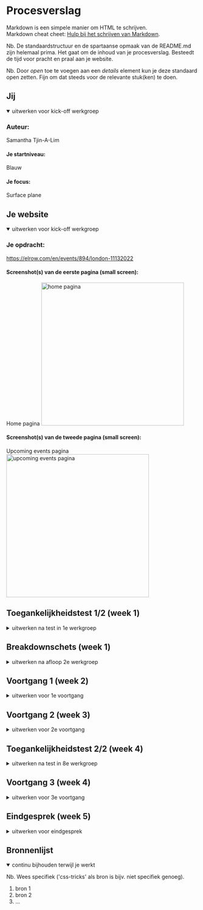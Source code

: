 # Procesverslag
Markdown is een simpele manier om HTML te schrijven.  
Markdown cheat cheet: [Hulp bij het schrijven van Markdown](https://github.com/adam-p/markdown-here/wiki/Markdown-Cheatsheet).

Nb. De standaardstructuur en de spartaanse opmaak van de README.md zijn helemaal prima. Het gaat om de inhoud van je procesverslag. Besteedt de tijd voor pracht en praal aan je website.

Nb. Door *open* toe te voegen aan een *details* element kun je deze standaard open zetten. Fijn om dat steeds voor de relevante stuk(ken) te doen.





## Jij

<details open>
  <summary>uitwerken voor kick-off werkgroep</summary>

  ### Auteur:
  Samantha Tjin-A-Lim

  #### Je startniveau:
  Blauw

  #### Je focus:
  Surface plane
 
</details>





## Je website

<details open>
  <summary>uitwerken voor kick-off werkgroep</summary>

  ### Je opdracht:
  https://elrow.com/en/events/894/london-11132022

  #### Screenshot(s) van de eerste pagina (small screen): 
  Home pagina 
  <img src="readme-images/home.png" width="375px" alt="home pagina">

  #### Screenshot(s) van de tweede pagina (small screen):
  Upcoming events pagina 
  <img src="readme-images/upcomingevents.png" width="375px" alt="upcoming events pagina">
 
</details>



## Toegankelijkheidstest 1/2 (week 1)

<details>
  <summary>uitwerken na test in 1e werkgroep</summary>

  ### Bevindingen
  Lijst met je bevindingen die in de test naar voren kwamen:
  - hij leest ook "nieuwe regel" voor
  - hij verteld steeds welk tekstelement je bent 
  - hij kan niet de afbeelding uitleggen alleen als er tekst in staat
  - de cookies leest hij ook voor
  - sommige koppen zijn niet samengevoegd

  #### Screenreader
  De website doorlopen met de screenreader ging niet heel soepel. Op de website zijn de afbeelding van de events belangrijk, want daar staat de meeste informatie op. De screenreader kan natuurlijk de afbeeldingen niet voorlezen en hierdoor mist er soms wat informatie. Verder worden sommige koppen niet samengevoegd en zou je eigenlijk niet kunnen weten dat bepaalde getallen bij bepaalde woorden horen.


  <!-- ------------------------------------- -->

  #### Muis en Toetsenbord 
  Hier korte omschrijving (met indien nodig afbeeldingen)

  Hier een omschrijving van hoe het opgelost kan worden (met indien nodig afbeeldingen)

  <!-- ------------------------------------- -->


  #### Motoriek (shocks, elastiekjes)
  Door de elastiekjes om mijn vinger kon ik totaal niet door de site heen scrollen. Je vingers zitten zo dicht op elkaar dat je ze bijna niet kan bewegen en dus ook niet naar beneden kan scrollen.

  #### Visueel (brillen, contrast, kleurenblind, dark/light). 
  Met de brillen kijken ging eigenlijk best gemakkelijk. Ik kon met de meeste brillen nog steeds de meeste dingen van mijn website zien. Alleen bij sommige brillen werd de tekst heel wazig waardoor je heel dichtbij het scherm of heel gefoccused moest zijn wilde je nog iets ervan lezen. Verder waren de kleuren soms wel moeilijk te onderscheiden en te zien, aangezien mijn website gebruik maakt van heel veel velle kleuren.

</details>



## Breakdownschets (week 1)

<details>
  <summary>uitwerken na afloop 2e werkgroep</summary>

  ### de hele pagina: 
  <img src="readme-images/home2.png" width="375px" alt="breakdown van de hele pagina">
  <img src="readme-images/upcomingevents2.png" width="375px" alt="breakdown van de hele pagina">

  ### dynamisch deel (bijv menu): 
  <img src="readme-images/home2.2.png" width="375px" alt="breakdown van een dynamisch deel">
  <img src="readme-images/upcomingevents2.2.png" width="375px" alt="breakdown van een dynamisch deel">

</details>





## Voortgang 1 (week 2)

<details>
  <summary>uitwerken voor 1e voortgang</summary>

  ### Stand van zaken
  De html ging best gemakkelijk, vooral door middel van de breakdownschets. Met de css heb ik een klein begin gemaakt wat ook wel prima te doen was. Alleen liep ik vast hoe je de verschillende sections van elkaar kan onderscheiden zonder classes te gebruiken.

  <img src="readme-images/htmlcode.png" width="375px" alt="stuk html code">

  ### Agenda voor meeting
  samen met je groepje opstellen

  | student 1: Samantha       | student 2: Jaiden  | student 3: Ying| 
  | ---                       | ---                | ---            |             
  | sections onderscheiden    | buttons in header  | verstopte link |
  | carroussel zonder classes |                    | hamburger menu |
  

  ### Verslag van meeting
  hier na afloop snel de uitkomsten van de meeting vastleggen

  - sections -> nth-of-type() gebruiken + tussen haakjes hoeveelste section
  - carroussel -> code van de docent gebruiken dus moet classes
  
</details>





## Voortgang 2 (week 3)

<details>
  <summary>uitwerken voor 2e voortgang</summary>

  <!-- ------------------------------------- -->

  ### Stand van zaken
  hier dit ging goed & dit was lastig (neem ook screenshots op van delen van je website en code)

  <!-- ------------------------------------- -->

  ### Agenda voor meeting
  samen met je groepje opstellen

  | student 1: Samantha      | student 2: Jaiden              | student 3: Frank       | student 4: Guido |
  | ---                      | ---                            | ---                    | ---              |
  | code controleren         | gedeelte helemaal tot de rand  | tekst opschuiven       | code controleren |
  |                          | footer                         | afbeeldingen met tekst |                  |
  


  ### Verslag van meeting
  hier na afloop snel de uitkomsten van de meeting vastleggen

  - code over het algemeen goed
  - tussen de buttons hoeft geen "type=button" te staan
  - css reset toevoegen

</details>





## Toegankelijkheidstest 2/2 (week 4)

<details>
  <summary>uitwerken na test in 8e werkgroep</summary>

  <!-- ------------------------------------- -->

  ### Bevindingen
  Lijst met je bevindingen die in de test naar voren kwamen (geef ook aan wat er verbeterd is):

  #### Screenreader
  Hier korte omschrijving (met indien nodig afbeeldingen)

  Hier een omschrijving van hoe het opgelost kan worden (met indien nodig afbeeldingen)

  <img src="readme-images/links.png" width="375px" alt="de linkjes">
  <img src="readme-images/buy_tickets.png" width="375px" alt="de buy tickets knop">

  #### Muis en Toetsenbord 
  Hier korte omschrijving (met indien nodig afbeeldingen)

  Hier een omschrijving van hoe het opgelost kan worden (met indien nodig afbeeldingen)

  <img src="readme-images/kleur1.png" width="375px" alt="stuk met deuteranopia">


  #### Motoriek (shocks, elastiekjes)
  Hier korte omschrijving (met indien nodig afbeeldingen)

  Hier een omschrijving van hoe het opgelost kan worden (met indien nodig afbeeldingen)


  #### Visueel (brillen, contrast, kleurenblind, dark/light). 
  Hier korte omschrijving (met indien nodig afbeeldingen)

  Hier een omschrijving van hoe het opgelost kan worden (met indien nodig afbeeldingen)

  <img src="readme-images/h2.png" width="375px" alt="lettergrootte van h2">
  <img src="readme-images/kleur1.png" width="375px" alt="stuk met deuteranopia">
  <img src="readme-images/kleur2.png" width="375px" alt="stuk met tritanopia">
  <img src="readme-images/kleur3.png" width="375px" alt="stuk met achromatopsia">

  <!-- ------------------------------------- -->

</details>





## Voortgang 3 (week 4)

<details>
  <summary>uitwerken voor 3e voortgang</summary>

  ### Stand van zaken
  Ik heb het grootste deel van mijn website al af. Ik hoef alleen nog maar bepaalde dingen goed te krijgen die nu nog niet zo goed werken en de animaties toe te voegen. Verder loop ik wel vast met de css van mijn tweede pagina. Veel moet daarvan hetzelfde zijn als de eerste pagina (header en footer) maar die maakt hij totaal anders. 

  <img src="readme-images/buy_tickets2.png" width="375px" alt="stuk pagina 2">
  <img src="readme-images/pagina2.png" width="375px" alt="stuk pagina 2">
  <img src="readme-images/footer.png" width="375px" alt="stuk pagina 2">


  ### Agenda voor meeting
  samen met je groepje opstellen

  <!-- ------------------------------------- -->

  | student 1      | student 2          | student 3    | student 4        |
  | ---            | ---                | ---          | ---              |
  | dit bespreken  | en dit             | en ik dit    | en dan ik dat    |
  | en dat ook nog | dit als er tijd is | nog een punt | dit wil ik zeker |
  | ...            | ...                | ...          | ...              |


  ### Verslag van meeting
  hier na afloop snel de uitkomsten van de meeting vastleggen

  - punt 1
  - punt 2
  - nog een punt
  - ...

<!-- ------------------------------------- -->
</details>





## Eindgesprek (week 5)

<details>
  <summary>uitwerken voor eindgesprek</summary>
<!-- ------------------------------------- -->

  ### Je uitkomst - karakteristiek screenshots:
  <img src="readme-images/dummy-plaatje.jpg" width="375px" alt="uitomst opdracht 1">


  ### Dit ging goed/Heb ik geleerd: 
  Korte omschrijving met plaatjes

  <img src="readme-images/dummy-plaatje.jpg" width="375px" alt="top">


  ### Dit was lastig/Is niet gelukt:
  Korte omschrijving met plaatjes

  <img src="readme-images/dummy-plaatje.jpg" width="375px" alt="bummer">

<!-- ------------------------------------- -->
</details>





## Bronnenlijst

<!-- ------------------------------------- -->

<details open>
  <summary>continu bijhouden terwijl je werkt</summary>

  Nb. Wees specifiek ('css-tricks' als bron is bijv. niet specifiek genoeg).

  1. bron 1
  2. bron 2
  3. ...

<!-- ------------------------------------- -->
</details>